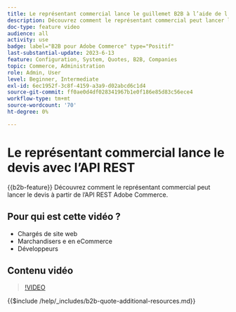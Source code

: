 ```yaml
---
title: Le représentant commercial lance le guillemet B2B à l’aide de l’API REST
description: Découvrez comment le représentant commercial peut lancer le devis à partir de l’API REST Adobe Commerce.
doc-type: feature video
audience: all
activity: use
badge: label="B2B pour Adobe Commerce" type="Positif"
last-substantial-update: 2023-6-13
feature: Configuration, System, Quotes, B2B, Companies
topic: Commerce, Administration
role: Admin, User
level: Beginner, Intermediate
exl-id: 6ec1952f-3c8f-4159-a3a9-d02abcd6c1d4
source-git-commit: ff0ae0d4df028341967b1e0f186e85d83c56ece4
workflow-type: tm+mt
source-wordcount: '70'
ht-degree: 0%

---
```


# Le représentant commercial lance le devis avec l’API REST

{{b2b-feature}}
Découvrez comment le représentant commercial peut lancer le devis à partir de l’API REST Adobe Commerce.

## Pour qui est cette vidéo ?

- Chargés de site web
- Marchandisers e en eCommerce
- Développeurs

## Contenu vidéo

>[!VIDEO](https://video.tv.adobe.com/v/3420414?learn=on)

{{$include /help/_includes/b2b-quote-additional-resources.md}}

